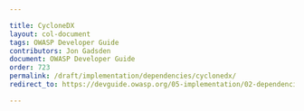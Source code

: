 ```yaml
---

title: CycloneDX
layout: col-document
tags: OWASP Developer Guide
contributors: Jon Gadsden
document: OWASP Developer Guide
order: 723
permalink: /draft/implementation/dependencies/cyclonedx/
redirect_to: https://devguide.owasp.org/05-implementation/02-dependencies/03-cyclonedx/

---
```

